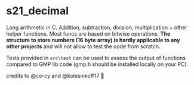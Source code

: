 # s21_decimal 

Long arithmetic in C. Addition, subtraction, division, multiplication + other helper functions. Most funcs are based on bitwise operations.
**The structure to store numbers (16 byte array) is hardly applicable to any other projects** and will not allow to test the code from scratch.

Tests provided in `src\test` can be used to assess the output of functions compared to GMP lib code (gmp.h should be installed locally on your PC).

credits to @co-cy and @kolesnikoff17 🌸
